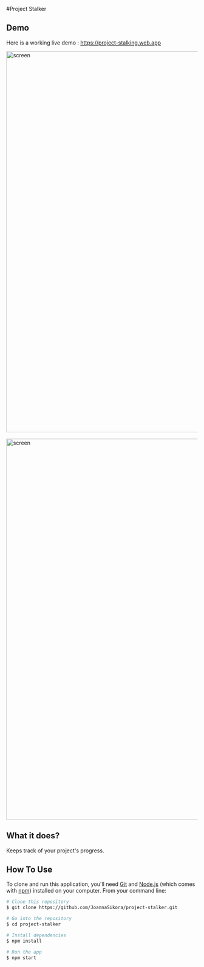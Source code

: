 #Project Stalker

## Demo
Here is a working live demo :  https://project-stalking.web.app

<div>
  <img src="https://i.ibb.co/1dHVKx6/Screenshot-2021-01-06-at-12-41-48.png" alt="screen" width="1000px"/>
  <br>
  <br>
   <img src="https://i.ibb.co/1scCnCj/Screenshot-2021-01-06-at-12-41-41.png" alt="screen" width="1000px"/>
</div>

## What it does?
Keeps track of your project's progress.
 
## How To Use
 
 To clone and run this application, you'll need [Git](https://git-scm.com) and [Node.js](https://nodejs.org/en/download/) (which comes with [npm](http://npmjs.com)) installed on your computer. From your command line:
 
 ```bash
 # Clone this repository
 $ git clone https://github.com/JoannaSikora/project-stalker.git
 
 # Go into the repository
 $ cd project-stalker
 
 # Install dependencies
 $ npm install
 
 # Run the app
 $ npm start


